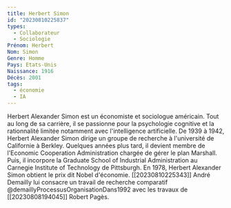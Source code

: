 ```yaml
---
title: Herbert Simon  
id: "20230810225837"
types:
  - Collaborateur
  - Sociologie
Prénom: Herbert
Nom: Simon 
Genre: Homme
Pays: Etats-Unis
Naissance: 1916
Décès: 2001
tags:
  - économie
  - IA
---
```


Herbert Alexander Simon est un économiste et sociologue américain. Tout au long de sa carrière, il se passionne pour la psychologie cognitive et la rationnalité limitée notamment avec l'intelligence artificielle. De 1939 à 1942, Herbert Alexander Simon dirige un groupe de recherche à l'université de Californie à Berkley. Quelques années plus tard, il devient membre de l'Economic Cooperation Administration chargée de gérer le plan Marshall. Puis, il incorpore la Graduate School of Industrial Administration au Carnegie Institute of Technology de Pittsburgh. En 1978, Herbert Alexander Simon obtient le prix dit Nobel d'économie. 
[[20230810225343]] André Demailly lui consacre un travail de recherche comparatif @demaillyProcessusOrganisationDans1992 avec les travaux de [[20230808194045]] Robert Pagès.
